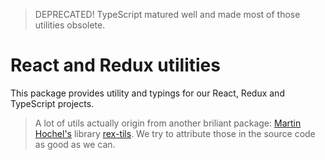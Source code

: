 > DEPRECATED! TypeScript matured well and made most of those utilities obsolete.

# React and Redux utilities

This package provides utility and typings for our React, Redux and TypeScript projects.

> A lot of utils actually origin from another briliant package: [Martin Hochel's](https://github.com/Hotell) library [rex-tils](https://github.com/Hotell/rex-tils). We try to attribute those in the source code as good as we can.
